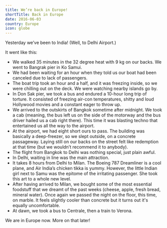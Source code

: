 ```yaml
---
title: We’re back in Europe!
shortTitle: Back in Europe
date: 2016-06-03
country: Europe
icon: globe
---
```


Yesterday we’ve been to India! (Well, to Delhi Airport.)

It went like this:

- We walked 35 minutes in the 32 degree heat with 9 kg on our backs. We went to Bangrak pier in Ko Samui.
- We had been waiting for an hour when they told us our boat had been canceled due to lack of passengers.
- The boat trip took an hour and a half, and it was freezing inside, so we were chilling out on the deck. We were watching nearby islands go by.
- In Don Sak pier, we took a bus and endured a 10-hour long trip of torture. It consisted of freezing air-con temperatures, shitty and loud Hollywood movies and a constant eager to throw up.
- We arrived to the outskirts of Bangkok sometime after midnight. We took a cab (meaning, the bus left us on the side of the motorway and the bus driver hailed us a cab right there). This time it was blasting techno that entertained us all the way to the airport.
- At the airport, we had eight short ours to pass. The building was basically a deep-freezer, so we slept outside, on a concrete passageway. Laying still on our backs on the street felt like redemption at that time (but we wouldn’t recommend it to anybody).
- The flight from Bangkok to Delhi was nothing special, just plain awful.
- In Delhi, waiting in line was the main attraction.
- It takes 8 hours from Delhi to Milan. The Boeing 787 Dreamliner is a cool plane, and Air India’s chicken tikka is yummy. However, the little Indian girl next to Samu was the epitome of the irritating passenger. She took this art to a whole new level.
- After having arrived to Milan, we bought some of the most essential foodstuff that we dreamt of the past weeks (cheese, apple, fresh bread, mineral water). Once again we passed the night on the floor, this time, on marble. It feels slightly cooler than concrete but it turns out it's equally uncomfortable.
- At dawn, we took a bus to Centrale, then a train to Verona.

We are in Europe now. More on that later! 
